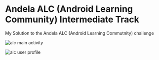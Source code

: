 # Andela ALC (Android Learning Community) Intermediate Track
My Solution to the Andela ALC (Android Learning Commutnity) challenge

![alc main activity](https://cloud.githubusercontent.com/assets/5692718/23826231/7eefa5d2-0698-11e7-9dc9-e4dc7f447ec7.png)

![alc user profile](https://cloud.githubusercontent.com/assets/5692718/23826227/5bdae71e-0698-11e7-82da-9f58100e953d.png)
